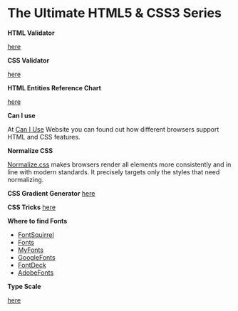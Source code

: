 # The Ultimate HTML5 & CSS3 Series

**HTML Validator**

[here](https://validator.w3.org/)

**CSS Validator**

[here](https://jigsaw.w3.org/css-validator/)

**HTML Entities Reference Chart**

[here](https://tools.w3cub.com/html-entities)

**Can I use**

At [Can I Use](https://caniuse.com/) Website you can found out how different browsers support HTML and CSS features.

**Normalize CSS**

[Normalize.css](https://necolas.github.io/normalize.css/) makes browsers render all elements more consistently and in line with modern standards. It precisely targets only the styles that need normalizing.

**CSS Gradient Generator**
[here](https://cssgradient.io/)

**CSS Tricks**
[here](https://css-tricks.com/the-shapes-of-css/)

**Where to find Fonts**
- [FontSquirrel](https://fontsquirrel.com/)
- [Fonts](https://fonts.com/)
- [MyFonts](https://myfonts.com/)
- [GoogleFonts](https://fonts.google.com)
- [FontDeck](https://fontdeck.com)
- [AdobeFonts](https://fonts.adobe.com)

**Type Scale**

[here](https://type-scale.com/)
